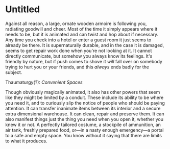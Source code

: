 # Untitled

Against all reason, a large, ornate wooden armoire is following you, radiating goodwill and cheer. Most of the time it simply appears where it needs to be, but it is animated and can twist and hop about if necessary. Any time you check into a hotel or enter a guest room it just seems to already be there. It is supernaturally durable, and in the case it is damaged, seems to get repair work done when you're not looking at it. It cannot directly communicate, but somehow you always know its feelings. It's friendly by nature, but if push comes to shove it *will* fall over on somebody trying to hurt you or your friends, and this *always* ends badly for the subject.

Thaumaturgy(?): *Convenient Spaces*

Though obviously magically animated, it also has other powers that seem like they might be limited by a conduit. These include its ability to be where you need it, and to curiously slip the notice of people who should be paying attention. It can transfer inanimate items between its interior and a secure extra dimensional warehouse. It can clean, repair and preserve them. It can also manifest things just the thing you need when you open it, whether you knew it or not. A perfectly tailored costume, a stockpile of ammunition, an air tank, freshly prepared food, or—in a nasty enough emergency—a portal to a safe and empty space. You know without it saying that there are limits to what it produces.